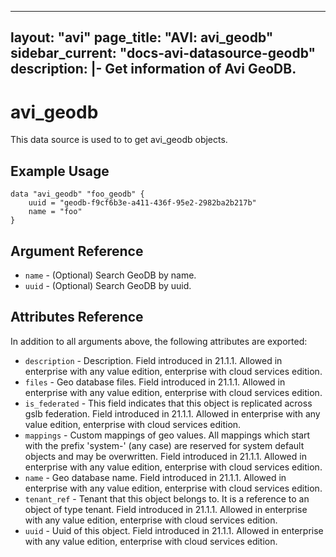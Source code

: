 <!--
    Copyright 2021 VMware, Inc.
    SPDX-License-Identifier: Mozilla Public License 2.0
-->
---
layout: "avi"
page_title: "AVI: avi_geodb"
sidebar_current: "docs-avi-datasource-geodb"
description: |-
  Get information of Avi GeoDB.
---

# avi_geodb

This data source is used to to get avi_geodb objects.

## Example Usage

```hcl
data "avi_geodb" "foo_geodb" {
    uuid = "geodb-f9cf6b3e-a411-436f-95e2-2982ba2b217b"
    name = "foo"
}
```

## Argument Reference

* `name` - (Optional) Search GeoDB by name.
* `uuid` - (Optional) Search GeoDB by uuid.

## Attributes Reference

In addition to all arguments above, the following attributes are exported:

* `description` - Description. Field introduced in 21.1.1. Allowed in enterprise with any value edition, enterprise with cloud services edition.
* `files` - Geo database files. Field introduced in 21.1.1. Allowed in enterprise with any value edition, enterprise with cloud services edition.
* `is_federated` - This field indicates that this object is replicated across gslb federation. Field introduced in 21.1.1. Allowed in enterprise with any value edition, enterprise with cloud services edition.
* `mappings` - Custom mappings of geo values. All mappings which start with the prefix 'system-' (any case) are reserved for system default objects and may be overwritten. Field introduced in 21.1.1. Allowed in enterprise with any value edition, enterprise with cloud services edition.
* `name` - Geo database name. Field introduced in 21.1.1. Allowed in enterprise with any value edition, enterprise with cloud services edition.
* `tenant_ref` - Tenant that this object belongs to. It is a reference to an object of type tenant. Field introduced in 21.1.1. Allowed in enterprise with any value edition, enterprise with cloud services edition.
* `uuid` - Uuid of this object. Field introduced in 21.1.1. Allowed in enterprise with any value edition, enterprise with cloud services edition.

